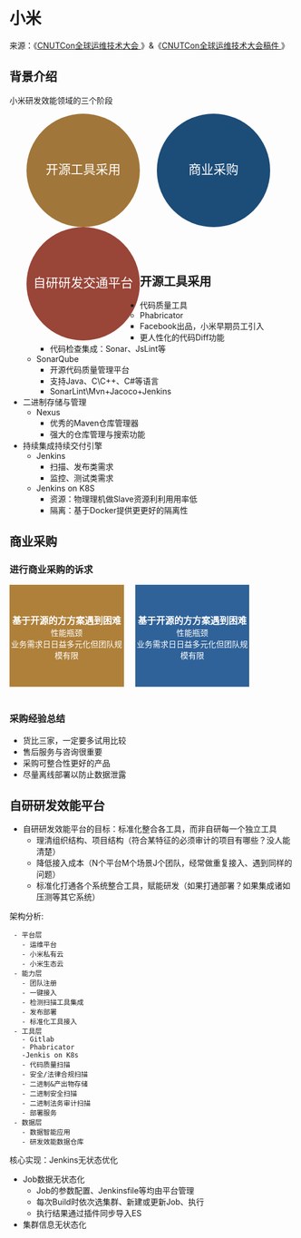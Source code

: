 # 小米

来源：《[CNUTCon全球运维技术大会 ](https://cnutcon.infoq.cn/2018/shanghai/presentation/910)》&《[CNUTCon全球运维技术大会稿件 ](https://myslide.cn/slides/10493#)》

<style>
	#xiaomi-background{
		width:100%;
	 	height:250px;
	}
	
	#xiaomi-background div{
		width: 200px; 
		height: 120px; 
		border-radius: 9em; 
		padding-top:80px; 
		text-align:center; 
		font-size:22px; 
		color: #FFF; 
		float:left;
		margin-left:30px;
	}
	
	#xiaomi-background div.bg1{
		background: #A1763A; 
	}
	
	#xiaomi-background div.bg2{
		background: #1c4c78; 
	}
	
	#xiaomi-background div.bg3{
		background: #994538; 
	}
	
	
	#xiaomi-business-experience {
		width:100%;
		height:200px; 
		text-align:center;
	}
	
	#xiaomi-business-experience div{
		width:40%; 
		height: 130px; 
		padding-top:50px; 
		color:#FFF;
		float:left;
	}
	
	#xiaomi-business-experience div span{
		font-size: 16px;
		font-weight: bold;
	}
	
	#xiaomi-business-experience div.item1{
		background:#AF8039; 
	}

	#xiaomi-business-experience div.item2{
		background:#2f6299; 
		margin-left:20px;
	}
	
</style>
## 背景介绍

小米研发效能领域的三个阶段
<div id="xiaomi-background">
	<div class="bg1">开源工具采用</div>
	<div class="bg2">商业采购 </div>
	<div class="bg3">自研研发交通平台 </div>
</div>


## 开源工具采用
- 代码质量工具
	- Phabricator
		- Facebook出品，小米早期员工引入
		- 更人性化的代码Diff功能
		- 代码检查集成：Sonar、JsLint等
	- SonarQube
		- 开源代码质量管理平台
		- 支持Java、C\C++、C#等语言
		- SonarLint\Mvn+Jacoco+Jenkins
- 二进制存储与管理
	- Nexus 
		- 优秀的Maven仓库管理器
		- 强大的仓库管理与搜索功能
- 持续集成持续交付引擎
	- Jenkins
		- 扫描、发布类需求
		- 监控、测试类需求
	- Jenkins on K8S
		- 资源：物理理机做Slave资源利利⽤用率低
		- 隔离：基于Docker提供更更好的隔离性

## 商业采购
### 进行商业采购的诉求
<div id="xiaomi-business-experience" >
	<div class="item1">
		<span>基于开源的⽅方案遇到困难</span><br/>
		性能瓶颈<br>
		业务需求⽇日益多元化但团队规模有限
	</div>
	<div class="item2">
		<span>基于开源的⽅方案遇到困难</span><br/>
		性能瓶颈<br>
		业务需求⽇日益多元化但团队规模有限
	</div>
</div>

### 采购经验总结
* 货比三家，一定要多试用比较
* 售后服务与咨询很重要
* 采购可整合性更好的产品
* 尽量离线部署以防止数据泄露


## 自研研发效能平台

* 自研研发效能平台的目标：标准化整合各⼯具，⽽非⾃研每⼀个独⽴工具
	* 理清组织结构、项目结构（符合某特征的必须审计的项目有哪些？没人能清楚）
	* 降低接入成本（N个平台M个场景J个团队，经常做重复接入、遇到同样的问题）
	* 标准化打通各个系统整合工具，赋能研发（如果打通部署？如果集成诸如压测等其它系统）
	

架构分析:
```process-step
 - 平台层
   - 运维平台
   - 小米私有云
   - 小米生态云 
 - 能力层
   - 团队注册
   - 一键接入 
   - 检测扫描工具集成
   - 发布部署
   - 标准化工具接入
 - 工具层
   - Gitlab
   - Phabricator 
   -Jenkis on K8s
   - 代码质量扫描
   - 安全/法律合规扫描
   - 二进制&产出物存储
   - 二进制安全扫描
   - 二进制法务审计扫描
   - 部署服务
 - 数据层
   - 数据智能应用
   - 研发效能数据仓库 
```

核心实现：Jenkins无状态优化

* Job数据无状态化
	* Job的参数配置、Jenkinsfile等均由平台管理
	* 每次Build时依次选集群、新建或更新Job、执行
	* 执行结果通过插件同步导入ES	
* 集群信息无状态化
